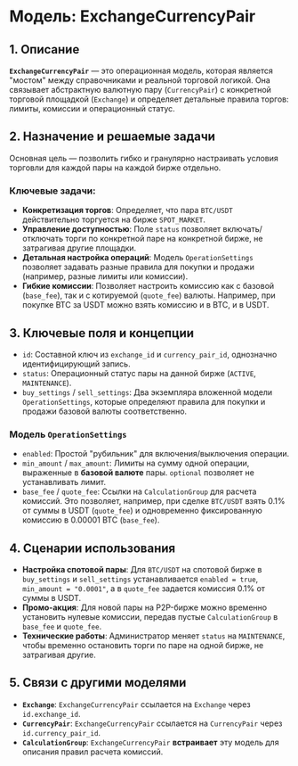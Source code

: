# Модель: ExchangeCurrencyPair

## 1. Описание

**`ExchangeCurrencyPair`** — это операционная модель, которая является "мостом" между справочниками и реальной торговой логикой. Она связывает абстрактную валютную пару (`CurrencyPair`) с конкретной торговой площадкой (`Exchange`) и определяет детальные правила торгов: лимиты, комиссии и операционный статус.

## 2. Назначение и решаемые задачи

Основная цель — позволить гибко и гранулярно настраивать условия торговли для каждой пары на каждой бирже отдельно.

### Ключевые задачи:
- **Конкретизация торгов**: Определяет, что пара `BTC/USDT` действительно торгуется на бирже `SPOT_MARKET`.
- **Управление доступностью**: Поле `status` позволяет включать/отключать торги по конкретной паре на конкретной бирже, не затрагивая другие площадки.
- **Детальная настройка операций**: Модель `OperationSettings` позволяет задавать разные правила для покупки и продажи (например, разные лимиты или комиссии).
- **Гибкие комиссии**: Позволяет настроить комиссию как с базовой (`base_fee`), так и с котируемой (`quote_fee`) валюты. Например, при покупке BTC за USDT можно взять комиссию и в BTC, и в USDT.

## 3. Ключевые поля и концепции

- `id`: Составной ключ из `exchange_id` и `currency_pair_id`, однозначно идентифицирующий запись.
- `status`: Операционный статус пары на данной бирже (`ACTIVE`, `MAINTENANCE`).
- `buy_settings` / `sell_settings`: Два экземпляра вложенной модели `OperationSettings`, которые определяют правила для покупки и продажи базовой валюты соответственно.

### Модель `OperationSettings`
- `enabled`: Простой "рубильник" для включения/выключения операции.
- `min_amount` / `max_amount`: Лимиты на сумму одной операции, выраженные в **базовой валюте** пары. `optional` позволяет не устанавливать лимит.
- `base_fee` / `quote_fee`: Ссылки на `CalculationGroup` для расчета комиссий. Это позволяет, например, при сделке `BTC/USDT` взять 0.1% от суммы в USDT (`quote_fee`) и одновременно фиксированную комиссию в 0.00001 BTC (`base_fee`).

## 4. Сценарии использования

- **Настройка спотовой пары**: Для `BTC/USDT` на спотовой бирже в `buy_settings` и `sell_settings` устанавливается `enabled = true`, `min_amount = "0.0001"`, а в `quote_fee` задается комиссия 0.1% от суммы в USDT.
- **Промо-акция**: Для новой пары на P2P-бирже можно временно установить нулевые комиссии, передав пустые `CalculationGroup` в `base_fee` и `quote_fee`.
- **Технические работы**: Администратор меняет `status` на `MAINTENANCE`, чтобы временно остановить торги по паре на одной бирже, не затрагивая другие.

## 5. Связи с другими моделями

- **`Exchange`**: `ExchangeCurrencyPair` ссылается на `Exchange` через `id.exchange_id`.
- **`CurrencyPair`**: `ExchangeCurrencyPair` ссылается на `CurrencyPair` через `id.currency_pair_id`.
- **`CalculationGroup`**: `ExchangeCurrencyPair` **встраивает** эту модель для описания правил расчета комиссий.